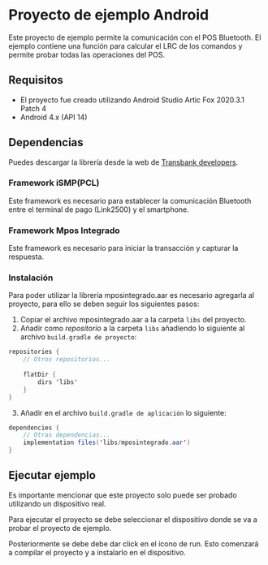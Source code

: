 # Proyecto de ejemplo Android

Este proyecto de ejemplo permite la comunicación con el POS Bluetooth. El ejemplo contiene una función para calcular el LRC de los comandos y permite probar todas las operaciones del POS.

## Requisitos

- El proyecto fue creado utilizando Android Studio Artic Fox 2020.3.1 Patch 4
- Android 4.x (API 14)

## Dependencias

Puedes descargar la librería desde la web de [Transbank developers](https://www.transbankdevelopers.cl/documentacion/pos-bluetooth#descarga-de-librerias).

### Framework iSMP(PCL)

Este framework es necesario para establecer la comunicación Bluetooth entre el terminal de pago (Link2500) y el smartphone.

### Framework Mpos Integrado

Este framework es necesario para iniciar la transacción y capturar la respuesta.

### Instalación

Para poder utilizar la librería mposintegrado.aar es necesario agregarla al proyecto, para ello se deben seguir los siguientes pasos:

1. Copiar el archivo mposintegrado.aar a la carpeta `libs` del proyecto.
2. Añadir como *repositorio* a la carpeta `libs` añadiendo lo siguiente al archivo `build.gradle de proyecto`:

```java
repositories {
    // Otros repositorios...
    
    flatDir {
        dirs 'libs'
    }
}
```
3. Añadir en el archivo `build.gradle de aplicación` lo siguiente:

```java
dependencies {
    // Otras dependencias...
    implementation files('libs/mposintegrado.aar')
}
```

## Ejecutar ejemplo

Es importante mencionar que este proyecto solo puede ser probado utilizando un dispositivo real.

Para ejecutar el proyecto se debe seleccionar el dispositivo donde se va a probar el proyecto de ejemplo.

Posteriormente se debe debe dar click en el ícono de run. Esto comenzará a compilar el proyecto y a instalarlo en el dispositivo.
